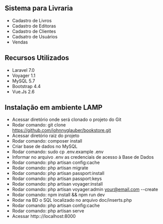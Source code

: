 ## Sistema para Livraria

- Cadastro de Livros
- Cadastro de Editoras
- Cadastro de Clientes
- Cadsatro de Usuários
- Vendas

## Recursos Utilizados

- Laravel 7.0
- Voyager 1.1
- MySQL 5.7
- Bootstrap 4.4
- Vue.Js 2.6

## Instalação em ambiente LAMP

- Acessar diretório onde será clonado o projeto do Git
- Rodar comando: git clone https://github.com/johnnyglauber/bookstore.git
- Acessar diretório raiz do projeto
- Rodar comando: composer install
- Criar base de dados no MySQL
- Rodar comando: sudo cp .env.example .env
- Informar no arquivo .env as credenciais de acesso à Base de Dados
- Rodar comando: php artisan config:cache
- Rodar comando: php artisan migrate
- Rodar comando: php artisan passport:install
- Rodar comando: php artisan passport:keys
- Rodar comando: php artisan voyager:install
- Rodar comando: php artisan voyager:admin your@email.com --create 
- Rodar comando: npm install && npm run dev
- Rodar na BD o SQL localizado no arquivo doc/inserts.php
- Rodar comando: php artisan config:cache
- Rodar comando: php artisan serve
- Acessar http:://localhost:8000
